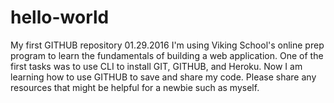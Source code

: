 # hello-world
My first GITHUB repository 01.29.2016
I'm using Viking School's online prep program to learn the fundamentals of building a web application. 
One of the first tasks was to use CLI to install GIT, GITHUB, and Heroku.
Now I am learning how to use GITHUB to save and share my code.
Please share any resources that might be helpful for a newbie such as myself.
